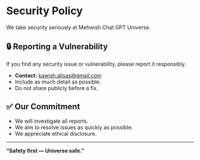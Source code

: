 # Security Policy

We take security seriously at Mehwish Chat GPT Universe.

## 🔒 Reporting a Vulnerability

If you find any security issue or vulnerability, please report it responsibly.

- **Contact:** kawish.alisas@gmail.com
- Include as much detail as possible.
- Do not share publicly before a fix.

## ✅ Our Commitment

- We will investigate all reports.
- We aim to resolve issues as quickly as possible.
- We appreciate ethical disclosure.

---

**“Safety first — Universe safe.”**
